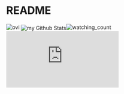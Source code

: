 # README

<img src="https://github-readme-stats.vercel.app/api/top-langs?username=madushadhanushka&show_icons=true&locale=en&layout=compact&theme=chartreuse-dark" alt="ovi" />
<img align="center" src="https://github-readme-stats.vercel.app/api?username=madushadhanushka&include_all_commits=true&count_private=true&show_icons=true&line_height=20&title_color=2B5BBD&icon_color=1124BB&text_color=A1A1A1&bg_color=0,000000,130F40" alt="my Github Stats"/><img src="https://widgetbite.com/stats/{random-guid}" alt="watching_count" />
            <iframe frameborder='0' allowtransparency='true' scrolling='no' src='https://www.strava.com/athletes/103631745/activity-summary/b894b72e8a7176c3a18f9e8264383d62769d3d1f'></iframe>

